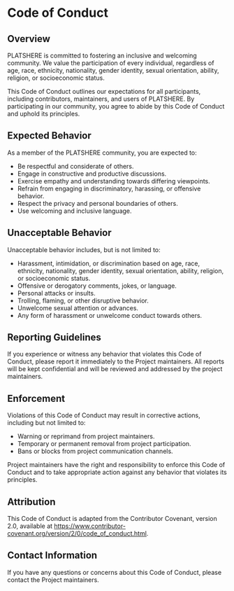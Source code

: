 # Code of Conduct

## Overview

PLATSHERE is committed to fostering an inclusive and welcoming community. We value the participation of every individual, regardless of age, race, ethnicity, nationality, gender identity, sexual orientation, ability, religion, or socioeconomic status.

This Code of Conduct outlines our expectations for all participants, including contributors, maintainers, and users of PLATSHERE. By participating in our community, you agree to abide by this Code of Conduct and uphold its principles.

## Expected Behavior

As a member of the PLATSHERE community, you are expected to:

- Be respectful and considerate of others.
- Engage in constructive and productive discussions.
- Exercise empathy and understanding towards differing viewpoints.
- Refrain from engaging in discriminatory, harassing, or offensive behavior.
- Respect the privacy and personal boundaries of others.
- Use welcoming and inclusive language.

## Unacceptable Behavior

Unacceptable behavior includes, but is not limited to:

- Harassment, intimidation, or discrimination based on age, race, ethnicity, nationality, gender identity, sexual orientation, ability, religion, or socioeconomic status.
- Offensive or derogatory comments, jokes, or language.
- Personal attacks or insults.
- Trolling, flaming, or other disruptive behavior.
- Unwelcome sexual attention or advances.
- Any form of harassment or unwelcome conduct towards others.

## Reporting Guidelines

If you experience or witness any behavior that violates this Code of Conduct, please report it immediately to the Project maintainers. All reports will be kept confidential and will be reviewed and addressed by the project maintainers.

## Enforcement

Violations of this Code of Conduct may result in corrective actions, including but not limited to:

- Warning or reprimand from project maintainers.
- Temporary or permanent removal from project participation.
- Bans or blocks from project communication channels.

Project maintainers have the right and responsibility to enforce this Code of Conduct and to take appropriate action against any behavior that violates its principles.

## Attribution

This Code of Conduct is adapted from the Contributor Covenant, version 2.0, available at https://www.contributor-covenant.org/version/2/0/code_of_conduct.html.

## Contact Information

If you have any questions or concerns about this Code of Conduct, please contact the Project maintainers.
